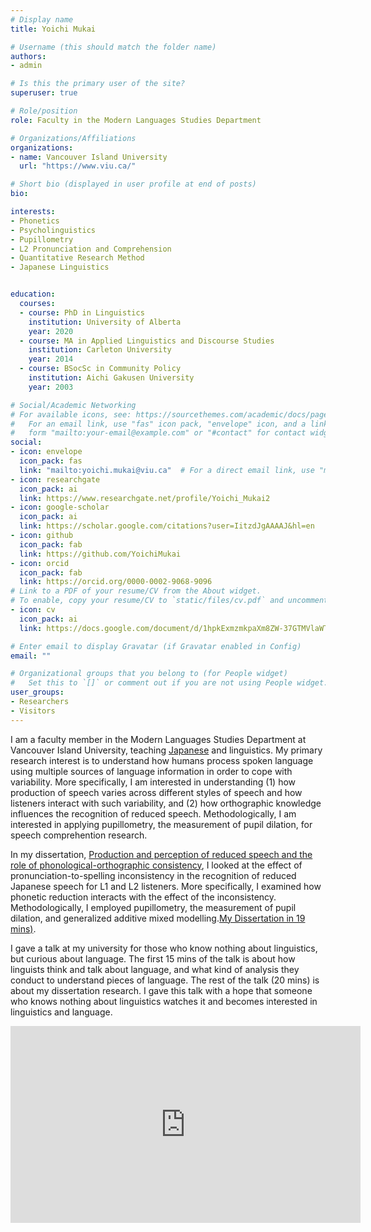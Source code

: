 ```yaml
---
# Display name
title: Yoichi Mukai

# Username (this should match the folder name)
authors:
- admin

# Is this the primary user of the site?
superuser: true

# Role/position
role: Faculty in the Modern Languages Studies Department

# Organizations/Affiliations
organizations:
- name: Vancouver Island University
  url: "https://www.viu.ca/"

# Short bio (displayed in user profile at end of posts)
bio:

interests:
- Phonetics
- Psycholinguistics
- Pupillometry
- L2 Pronunciation and Comprehension
- Quantitative Research Method
- Japanese Linguistics


education:
  courses:
  - course: PhD in Linguistics
    institution: University of Alberta
    year: 2020
  - course: MA in Applied Linguistics and Discourse Studies
    institution: Carleton University
    year: 2014
  - course: BSocSc in Community Policy
    institution: Aichi Gakusen University
    year: 2003

# Social/Academic Networking
# For available icons, see: https://sourcethemes.com/academic/docs/page-builder/#icons
#   For an email link, use "fas" icon pack, "envelope" icon, and a link in the
#   form "mailto:your-email@example.com" or "#contact" for contact widget.
social:
- icon: envelope
  icon_pack: fas
  link: "mailto:yoichi.mukai@viu.ca"  # For a direct email link, use "mailto:yoichi.mukai@viu.ca".
- icon: researchgate
  icon_pack: ai
  link: https://www.researchgate.net/profile/Yoichi_Mukai2
- icon: google-scholar
  icon_pack: ai
  link: https://scholar.google.com/citations?user=IitzdJgAAAAJ&hl=en
- icon: github
  icon_pack: fab
  link: https://github.com/YoichiMukai
- icon: orcid
  icon_pack: fab
  link: https://orcid.org/0000-0002-9068-9096
# Link to a PDF of your resume/CV from the About widget.
# To enable, copy your resume/CV to `static/files/cv.pdf` and uncomment the lines below.
- icon: cv
  icon_pack: ai
  link: https://docs.google.com/document/d/1hpkExmzmkpaXm8ZW-37GTMVlaWTb4EotbB8Vh8hvhkk/edit?usp=sharing

# Enter email to display Gravatar (if Gravatar enabled in Config)
email: ""

# Organizational groups that you belong to (for People widget)
#   Set this to `[]` or comment out if you are not using People widget.
user_groups:
- Researchers
- Visitors
---
```


I am a faculty member in the Modern Languages Studies Department at Vancouver Island University, teaching [Japanese](http://wordpress.viu.ca/japanese/) and linguistics. My primary research interest is to understand how humans process spoken language using multiple sources of language information in order to cope with variability. More specifically, I am interested in understanding (1) how production of speech varies across different styles of speech and how listeners interact with such variability, and (2) how orthographic knowledge influences the recognition of reduced speech. Methodologically, I am interested in applying pupillometry, the measurement of pupil dilation, for speech comprehention research.


In my dissertation, [Production and perception of reduced speech and the role of phonological-orthographic consistency](https://doi.org/10.7939/r3-x8xz-yr25), I looked at the effect of pronunciation-to-spelling inconsistency in the recognition of reduced Japanese speech for L1 and L2 listeners. More specifically, I examined how phonetic reduction interacts with the effect of the inconsistency. Methodologically, I employed pupillometry, the measurement of pupil dilation, and generalized additive mixed modelling.[My Dissertation in 19 mins)](https://youtu.be/8CI_8AITRw4).

I gave a talk at my university for those who know nothing about linguistics, but curious about language. The first 15 mins of the talk is about how linguists think and talk about language, and what kind of analysis they conduct to understand pieces of language. The rest of the talk (20 mins) is about my dissertation research. I gave this talk with a hope that someone who knows nothing about linguistics watches it and becomes interested in linguistics and language.

<iframe width="560" height="315" src="https://www.youtube.com/embed/Izurn9z130U" frameborder="0" allow="accelerometer; autoplay; clipboard-write; encrypted-media; gyroscope; picture-in-picture" allowfullscreen></iframe>
